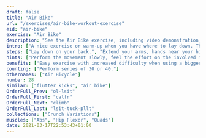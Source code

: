 ```yaml
---
draft: false
title: "Air Bike"
url: "/exercises/air-bike-workout-exercise"
eid: "air-bike"
exercise: "Air Bike"
description: "See the Air Bike exercise, including video demonstration, instructions on how-to perform, benefits, activated body parts and related exercises."
intro: ["A nice exercise or warm-up when you have where to lay down. The movement adds an hip dynamic allied to abs movement."]
steps: ["Lay down on your back.", "Extend your arms, hands near your hips.", "Slightly raise your legs, bending the knees.", "Extend one leg, while bringing the opposite knee close to your chest, like pedaling a bike.", "This is one repetition.", "Now switch, extending and bending alternate legs."]
hints: ["Perform the movement slowly, feel the effort on the involved muscles.", "You should not strain your neck."]
benefits: ["Easy exercise with increased difficulty when using a bigger number of reps.", "Activates abs with a light and dynamic movement."]
counting: ["Perform series of 30 or 40."]
othernames: ["Air Bicycle"]
number: 28
similar: ["flutter kicks", "air bike"]
OrderFull_Prev: "ol-lsit"
OrderFull_First: "calfr"
OrderFull_Next: "climb"
OrderFull_Last: "lsit-tuck-pllt"
collections: ["Crunch Variations"]
muscles: ["Abs", "Hip Flexor", "Quads"]
date: 2021-03-17T22:53:43+01:00
---
```

